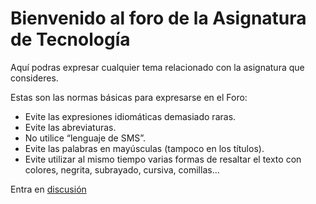 # Bienvenido al foro de la Asignatura de Tecnología

Aquí podras expresar cualquier tema relacionado con la asignatura que consideres.

Estas son las normas básicas para expresarse en el Foro:
* Evite las expresiones idiomáticas demasiado raras.
* Evite las abreviaturas.
* No utilice “lenguaje de SMS”.
* Evite las palabras en mayúsculas (tampoco en los títulos).
* Evite utilizar al mismo tiempo varias formas de resaltar el texto con colores, negrita, subrayado, cursiva, comillas...

Entra en [discusión](https://github.com/ull-mfp-aet-2223-alu0100086393/foro/discussions)

